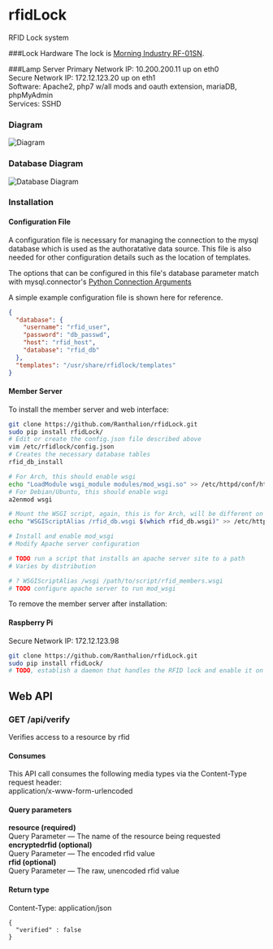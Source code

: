 # rfidLock
RFID Lock system

###Lock Hardware
The lock is [Morning Industry RF-01SN](https://www.amazon.com/gp/product/B000FBU2KW "Morning Industry RF-01SN").

###Lamp Server
Primary Network IP: 10.200.200.11 up on eth0   
Secure Network IP: 172.12.123.20 up on eth1   
Software: Apache2, php7 w/all mods and oauth extension, mariaDB, phpMyAdmin   
Services: SSHD   

### Diagram
![Diagram](https://github.com/Ranthalion/rfidLock/blob/master/rfidLockDiagram.png "Diagram")

### Database Diagram
![Database Diagram](https://github.com/Ranthalion/rfidLock/blob/master/databaseDiagram.png "Database Diagram")

### Installation

#### Configuration File

A configuration file is necessary for managing the connection to the mysql 
database which is used as the authoratative data source. This file is also 
needed for other configuration details such as the location of templates.

The options that can be configured in this file's database parameter match with mysql.connector's 
[Python Connection Arguments](https://dev.mysql.com/doc/connector-python/en/connector-python-connectargs.html)

A simple example configuration file is shown here for reference.

```json
{
  "database": {
    "username": "rfid_user",
    "password": "db_passwd",
    "host": "rfid_host",
    "database": "rfid_db"
  },
  "templates": "/usr/share/rfidlock/templates"
}
```

#### Member Server

To install the member server and web interface:

```bash
git clone https://github.com/Ranthalion/rfidLock.git
sudo pip install rfidLock/
# Edit or create the config.json file described above
vim /etc/rfidlock/config.json
# Creates the necessary database tables
rfid_db_install

# For Arch, this should enable wsgi
echo "LoadModule wsgi_module modules/mod_wsgi.so" >> /etc/httpd/conf/httpd.conf
# For Debian/Ubuntu, this should enable wsgi
a2enmod wsgi

# Mount the WSGI script, again, this is for Arch, will be different on other distros
echo "WSGIScriptAlias /rfid_db.wsgi $(which rfid_db.wsgi)" >> /etc/httpd/conf/httpd.conf

# Install and enable mod_wsgi
# Modify Apache server configuration

# TODO run a script that installs an apache server site to a path
# Varies by distribution

# ? WSGIScriptAlias /wsgi /path/to/script/rfid_members.wsgi
# TODO configure apache server to run mod_wsgi
```

To remove the member server after installation:


#### Raspberry Pi
Secure Network IP: 172.12.123.98
```bash
git clone https://github.com/Ranthalion/rfidLock.git
sudo pip install rfidLock/
# TODO, establish a daemon that handles the RFID lock and enable it on start-up
```

## Web API

### GET /api/verify  
Verifies access to a resource by rfid  
#### Consumes 
This API call consumes the following media types via the Content-Type request header:  
application/x-www-form-urlencoded  
#### Query parameters  
**resource (required)**  
Query Parameter — The name of the resource being requested  
**encryptedrfid (optional)**  
Query Parameter — The encoded rfid value  
**rfid (optional)**  
Query Parameter — The raw, unencoded rfid value  
#### Return type  
Content-Type: application/json  
```
{
  "verified" : false
}
```

